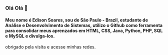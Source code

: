 ### Olá Olá 👋
 #### Meu nome é Edison Soares, sou de São Paulo - Brazil, estudante de Análise e Desenvolvimento de Sistemas, utilizo o Github como ferramenta para consolidar meus aprenzados em HTML, CSS, Java, Python, PHP, SQL e MySQL  e divulga-los.         
obrigado pela visíta e acesse minhas redes.



<!--
 #### Meu nome é Edison Soares, sou de São Paulo - Brazil, estudante de Análise e Desenvolvimento de Sistemas, utilizo o Github como ferramenta para consolidar meus aprenzados em HTML, CSS, Java, Python, PHP, SQL e MySQL  e divulga-los.         
obrigado pela visíta e acesse minhas redes.
Here are some ideas to get you started:

- 🔭 I’m currently working on ...
- 🌱 I’m currently learning ...
- 👯 I’m looking to collaborate on ...
- 🤔 I’m looking for help with ...
- 💬 Ask me about ...
- 📫 How to reach me: ...
- 😄 Pronouns: ...
- ⚡ Fun fact: ...
-->
